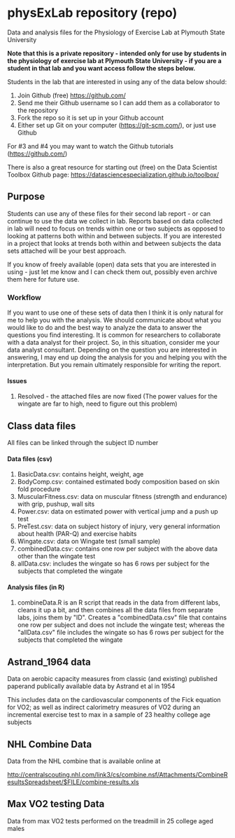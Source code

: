# physExLab repository (repo)

Data and analysis files for the Physiology of Exercise Lab at Plymouth State University

**Note that this is a private repository - intended only for use by students in the physiology of exercise lab at Plymouth State University - if you are a student in that lab and you want access follow the steps below.**

Students in the lab that are interested in using any of the data below should:

1. Join Github (free) https://github.com/
2. Send me their Github username so I can add them as a collaborator to the repository
3. Fork the repo so it is set up in your Github account
4. Either set up Git on your computer (https://git-scm.com/), or just use Github 

For #3 and #4 you may want to watch the Github tutorials (https://github.com/)

There is also a great resource for starting out (free) on the Data Scientist Toolbox Github page: https://datasciencespecialization.github.io/toolbox/

## Purpose

Students can use any of these files for their second lab report - or can continue to use the data we collect in lab. Reports based on data collected in lab will need to focus on trends within one or two subjects as opposed to looking at patterns both within and between subjects. If you are interested in a project that looks at trends both within and between subjects the data sets attached will be your best approach. 

If you know of freely available (open) data sets that you are interested in using - just let me know and I can check them out, possibly even archive them here for future use.

### Workflow 

If you want to use one of these sets of data then I think it is only natural for me to help you with the analysis. We should communicate about what you would like to do and the best way to analyze the data to answer the questions you find interesting. It is common for researchers to collaborate with a data analyst for their project. So, in this situation, consider me your data analyst consultant. Depending on the question you are interested in answering, I may end up doing the analysis for you and helping you with the interpretation. But you remain ultimately responsible for writing the report.

#### Issues
1. Resolved - the attached files are now fixed (The power values for the wingate are far to high, need to figure out this problem)

## Class data files
All files can be linked through the subject ID number

#### Data files (csv)
1. BasicData.csv: contains height, weight, age
2. BodyComp.csv: contained estimated body composition based on skin fold procedure
3. MuscularFitness.csv: data on muscular fitness (strength and endurance) with grip, pushup, wall sits
4. Power.csv: data on estimated power with vertical jump and a push up test 
5. PreTest.csv: data on subject history of injury, very general information about health (PAR-Q) and exercise habits
6. Wingate.csv: data on Wingate test (small sample)
7. combinedData.csv: contains one row per subject with the above data other than the wingate test
8. allData.csv: includes the wingate so has 6 rows per subject for the subjects that completed the wingate

#### Analysis files (in R)
1. combineData.R is an R script that reads in the data from different labs, cleans it up a bit, and then combines all the data files from separate labs, joins them by "ID". Creates a "combinedData.csv" file that contains one row per subject and does not include the wingate test; whereas the "allData.csv" file includes the wingate so has 6 rows per subject for the subjects that completed the wingate 

## Astrand_1964 data 

Data on aerobic capacity measures from classic (and existing) published paperand publically available data by Astrand et al in 1954

This includes data on the cardiovascular components of the Fick equation for VO2; as well as indirect calorimetry measures of VO2 during an incremental exercise test to max in a sample of 23 healthy college age subjects

## NHL Combine Data

Data from the NHL combine that is available online at

http://centralscouting.nhl.com/link3/cs/combine.nsf/Attachments/CombineResultsSpreadsheet/$FILE/combine-results.xls

## Max VO2 testing Data

Data from max VO2 tests performed on the treadmill in 25 college aged males 
